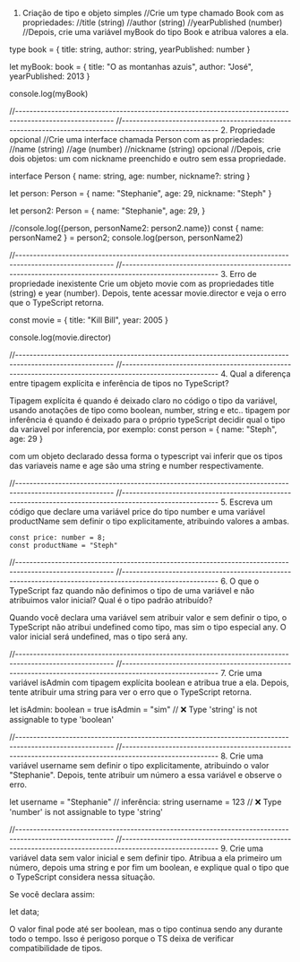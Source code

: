 1. Criação de tipo e objeto simples
//Crie um type chamado Book com as propriedades:
//title (string)
//author (string)
//yearPublished (number)
//Depois, crie uma variável myBook do tipo Book e atribua valores a ela.

type book = {
    title: string,
    author: string,
    yearPublished: number
}

let myBook: book = {
    title: "O as montanhas azuis",
    author: "José",
   yearPublished: 2013
}

console.log(myBook)


//---------------------------------------------------------------------------------------------------------
//---------------------------------------------------------------------------------------------------------
2. Propriedade opcional
//Crie uma interface chamada Person com as propriedades:
//name (string)
//age (number)
//nickname (string) opcional
//Depois, crie dois objetos: um com nickname preenchido e outro sem essa propriedade.

interface Person {
    name: string,
    age: number,
    nickname?: string
}

let person: Person = {
    name: "Stephanie",
    age: 29,
    nickname: "Steph"
}

let person2: Person = {
    name: "Stephanie",
    age: 29,
}

//console.log({person, personName2: person2.name})
const { name: personName2 } = person2;
console.log(person, personName2)


//---------------------------------------------------------------------------------------------------------
//---------------------------------------------------------------------------------------------------------
3. Erro de propriedade inexistente
Crie um objeto movie com as propriedades title (string) e year (number).
Depois, tente acessar movie.director e veja o erro que o TypeScript retorna.

const movie = {
    title: "Kill Bill",
    year: 2005
}

console.log(movie.director)


//---------------------------------------------------------------------------------------------------------
//---------------------------------------------------------------------------------------------------------
4. Qual a diferença entre tipagem explícita e inferência de tipos no TypeScript?

Tipagem explícita é quando é deixado claro no código o tipo da variável, usando anotações de tipo como boolean, number, string e etc.. tipagem por inferência é quando é deixado para o próprio typeScript decidir qual o tipo da variavel por inferencia, por exemplo: 
    const person = 
    { 
        name: "Steph", 
        age: 29 
    } 

com um objeto declarado dessa forma o typescript vai inferir que os tipos das variaveis name e age são uma string e number respectivamente.


//---------------------------------------------------------------------------------------------------------
//---------------------------------------------------------------------------------------------------------
5. Escreva um código que declare uma variável price do tipo number e uma variável productName sem definir o tipo explicitamente, atribuindo valores a ambas.

    const price: number = 8; 
    const productName = "Steph"


//---------------------------------------------------------------------------------------------------------
//---------------------------------------------------------------------------------------------------------
6. O que o TypeScript faz quando não definimos o tipo de uma variável e não atribuimos valor inicial? Qual é o tipo padrão atribuído?

Quando você declara uma variável sem atribuir valor e sem definir o tipo, o TypeScript não atribui undefined como tipo, mas sim o tipo especial any. O valor inicial será undefined, mas o tipo será any.


//---------------------------------------------------------------------------------------------------------
//---------------------------------------------------------------------------------------------------------
7. Crie uma variável isAdmin com tipagem explícita boolean e atribua true a ela.
Depois, tente atribuir uma string para ver o erro que o TypeScript retorna.

let isAdmin: boolean = true
isAdmin = "sim" // ❌ Type 'string' is not assignable to type 'boolean'

//---------------------------------------------------------------------------------------------------------
//---------------------------------------------------------------------------------------------------------
8. Crie uma variável username sem definir o tipo explicitamente, atribuindo o valor "Stephanie".
Depois, tente atribuir um número a essa variável e observe o erro.

let username = "Stephanie" // inferência: string
username = 123 // ❌ Type 'number' is not assignable to type 'string'

//---------------------------------------------------------------------------------------------------------
//---------------------------------------------------------------------------------------------------------
9. Crie uma variável data sem valor inicial e sem definir tipo.
Atribua a ela primeiro um número, depois uma string e por fim um boolean, e explique qual o tipo que o TypeScript considera nessa situação.

Se você declara assim:

let data;

O valor final pode até ser boolean, mas o tipo continua sendo any durante todo o tempo. Isso é perigoso porque o TS deixa de verificar compatibilidade de tipos.